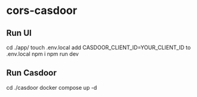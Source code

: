# cors-casdoor

## Run UI
cd ./app/
touch .env.local
add CASDOOR_CLIENT_ID=YOUR_CLIENT_ID to .env.local
npm i
npm run dev

## Run Casdoor
cd ./casdoor
docker compose up -d 